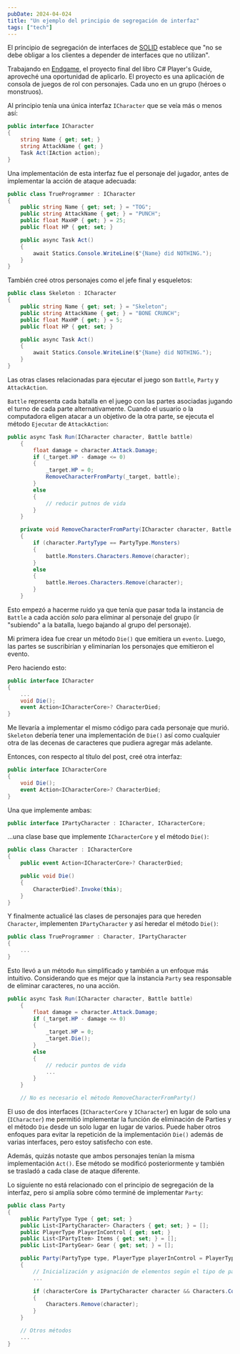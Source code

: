 ```yaml
---
pubDate: 2024-04-024
title: "Un ejemplo del principio de segregación de interfaz"
tags: ["tech"]
---
```


El principio de segregación de interfaces de [SOLID](https://en.wikipedia.org/wiki/SOLID) establece que "no se debe obligar a los clientes a depender de interfaces que no utilizan".

Trabajando en [Endgame](https://github.com/lezojeda/c-players-guide-endgame), el proyecto final del libro C# Player's Guide, aproveché una oportunidad de aplicarlo. El proyecto es una aplicación de consola de juegos de rol con personajes. Cada uno en un grupo (héroes o monstruos).

Al principio tenía una única interfaz `ICharacter` que se veía más o menos así:

```csharp
public interface ICharacter
{
	string Name { get; set; }
	string AttackName { get; }
	Task Act(IAction action);
}
```

Una implementación de esta interfaz fue el personaje del jugador, antes de implementar la acción de ataque adecuada:

```csharp
public class TrueProgrammer : ICharacter
{
	public string Name { get; set; } = "TOG";
	public string AttackName { get; } = "PUNCH";
	public float MaxHP { get; } = 25;
	public float HP { get; set; }

	public async Task Act()
	{
		await Statics.Console.WriteLine($"{Name} did NOTHING.");
	}
}
```

También creé otros personajes como el jefe final y esqueletos:

```csharp
public class Skeleton : ICharacter
{
	public string Name { get; set; } = "Skeleton";
	public string AttackName { get; } = "BONE CRUNCH";
	public float MaxHP { get; } = 5;
	public float HP { get; set; }

	public async Task Act()
	{
		await Statics.Console.WriteLine($"{Name} did NOTHING.");
	}
}
```

Las otras clases relacionadas para ejecutar el juego son `Battle`, `Party` y `AttackAction`.

`Battle` representa cada batalla en el juego con las partes asociadas jugando el turno de cada parte alternativamente. Cuando el usuario o la computadora eligen atacar a un objetivo de la otra parte, se ejecuta el método `Ejecutar` de `AttackAction`:

```csharp
public async Task Run(ICharacter character, Battle battle)
	{
		float damage = character.Attack.Damage;
		if (_target.HP - damage <= 0)
		{
			_target.HP = 0;
			RemoveCharacterFromParty(_target, battle);
		}
		else
		{
			// reducir putnos de vida
		}
	}

	private void RemoveCharacterFromParty(ICharacter character, Battle battle)
	{
		if (character.PartyType == PartyType.Monsters)
		{
			battle.Monsters.Characters.Remove(character);
		}
		else
		{
			battle.Heroes.Characters.Remove(character);
		}
	}
```

Esto empezó a hacerme ruido ya que tenía que pasar toda la instancia de `Battle` a cada acción *solo* para eliminar al personaje del grupo (ir "subiendo" a la batalla, luego bajando al grupo del personaje).

Mi primera idea fue crear un método `Die()` que emitiera un `evento`. Luego, las partes se suscribirían y eliminarían los personajes que emitieron el evento.

Pero haciendo esto:

```csharp
public interface ICharacter
{
	...
    void Die();
    event Action<ICharacterCore>? CharacterDied;
}
```
Me llevaría a implementar el mismo código para cada personaje que murió. `Skeleton` debería tener una implementación de `Die()` así como cualquier otra de las decenas de caracteres que pudiera agregar más adelante.

Entonces, con respecto al título del post, creé otra interfaz:

```csharp
public interface ICharacterCore
{
	void Die();
	event Action<ICharacterCore>? CharacterDied;
}
```

Una que implemente ambas:

```csharp
public interface IPartyCharacter : ICharacter, ICharacterCore;
```

...una clase base que implemente `ICharacterCore` y el método `Die()`:

```csharp
public class Character : ICharacterCore
{
	public event Action<ICharacterCore>? CharacterDied;

	public void Die()
	{
		CharacterDied?.Invoke(this);
	}
}
```

Y finalmente actualicé las clases de personajes para que hereden `Character`, implementen `IPartyCharacter` y así heredar el método `Die()`:

```csharp
public class TrueProgrammer : Character, IPartyCharacter
{
	...
}
```
Esto llevó a un método `Run` simplificado y también a un enfoque más intuitivo. Considerando que es mejor que la instancia `Party` sea responsable de eliminar caracteres, no una acción.

```csharp
public async Task Run(ICharacter character, Battle battle)
	{
		float damage = character.Attack.Damage;
		if (_target.HP - damage <= 0)
		{
			_target.HP = 0;
			_target.Die();
		}
		else
		{
			// reducir puntos de vida
			...
		}
	}

	// No es necesario el método RemoveCharacterFromParty()
```

El uso de dos interfaces (`ICharacterCore` y `ICharacter`) en lugar de solo una (`ICharacter`) me permitió implementar la función de eliminación de Parties y el método `Die` desde un solo lugar en lugar de varios. Puede haber otros enfoques para evitar la repetición de la implementación `Die()` además de varias interfaces, pero estoy satisfecho con este.

Además, quizás notaste que ambos personajes tenían la misma implementación `Act()`. Ese método se modificó posteriormente y también se trasladó a cada clase de ataque diferente.

Lo siguiente no está relacionado con el principio de segregación de la interfaz, pero si amplía sobre cómo terminé de implementar `Party`:

```csharp
public class Party
{
	public PartyType Type { get; set; }
	public List<IPartyCharacter> Characters { get; set; } = [];
	public PlayerType PlayerInControl { get; set; }
	public List<IPartyItem> Items { get; set; } = [];
	public List<IPartyGear> Gear { get; set; } = [];

	public Party(PartyType type, PlayerType playerInControl = PlayerType.Computer)
	{
		// Inicialización y asignación de elementos según el tipo de parte
        ...

		if (characterCore is IPartyCharacter character && Characters.Contains(character))
		{
			Characters.Remove(character);
		}
	}

	// Otros métodos
	...
}
```
